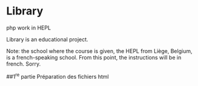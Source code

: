 # Library
php work in HEPL

Library is an educational project.

Note: the school where the course is given, the HEPL from Liège, Belgium, is a french-speaking school. From this point, the instructions will be in french. Sorry.

##1<sup>re</sup> partie
Préparation des fichiers html
